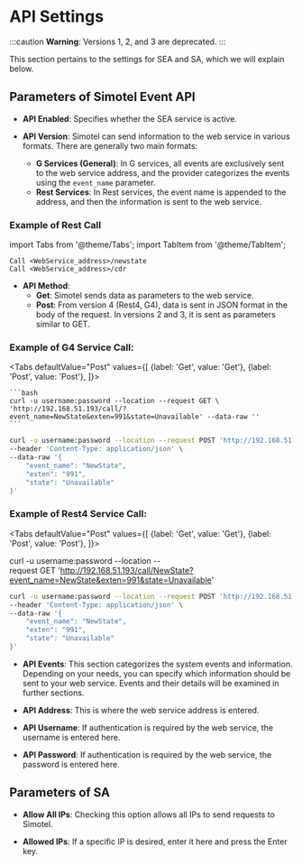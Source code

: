 # API Settings

:::caution
**Warning**: Versions 1, 2, and 3 are deprecated.
:::

This section pertains to the settings for SEA and SA, which we will explain below.

## Parameters of Simotel Event API

- **API Enabled**: Specifies whether the SEA service is active.

- **API Version**: Simotel can send information to the web service in various formats. There are generally two main formats:
  - **G Services (General)**: In G services, all events are exclusively sent to the web service address, and the provider categorizes the events using the `event_name` parameter.
  - **Rest Services**: In Rest services, the event name is appended to the address, and then the information is sent to the web service.

### Example of Rest Call

import Tabs from '@theme/Tabs';
import TabItem from '@theme/TabItem';

```shell
Call <WebService_address>/newstate
Call <WebService_address>/cdr
```

- **API Method**:
  - **Get**: Simotel sends data as parameters to the web service.
  - **Post**: From version 4 (Rest4, G4), data is sent in JSON format in the body of the request. In versions 2 and 3, it is sent as parameters similar to GET.

### Example of G4 Service Call:

<Tabs
    defaultValue="Post"
    values={[
        {label: 'Get', value: 'Get'},
        {label: 'Post', value: 'Post'},
    ]}>
<TabItem value="Get">

    ```bash
	curl -u username:password --location --request GET \
	'http://192.168.51.193/call/?event_name=NewState&exten=991&state=Unavailable' --data-raw ''
    ```

</TabItem>
<TabItem value="Post">

```bash
curl -u username:password --location --request POST 'http://192.168.51.193/call/' \
--header 'Content-Type: application/json' \
--data-raw '{
    "event_name": "NewState",
    "exten": "991",
    "state": "Unavailable"
}'
```

</TabItem>
</Tabs>

### Example of Rest4 Service Call:

<Tabs
    defaultValue="Post"
    values={[
        {label: 'Get', value: 'Get'},
        {label: 'Post', value: 'Post'},
    ]}>
<TabItem value="Get">

curl -u username:password --location -- \
	request GET 'http://192.168.51.193/call/NewState?event_name=NewState&exten=991&state=Unavailable'

</TabItem>
<TabItem value="Post">

```bash
curl -u username:password --location --request POST 'http://192.168.51.193/call/NewState' \
--header 'Content-Type: application/json' \
--data-raw '{
    "event_name": "NewState",
    "exten": "991",
    "state": "Unavailable"
}'
```

</TabItem>
</Tabs>

- **API Events**: This section categorizes the system events and information. Depending on your needs, you can specify which information should be sent to your web service. Events and their details will be examined in further sections.

- **API Address**: This is where the web service address is entered.

- **API Username**: If authentication is required by the web service, the username is entered here.

- **API Password**: If authentication is required by the web service, the password is entered here.

## Parameters of SA

- **Allow All IPs**: Checking this option allows all IPs to send requests to Simotel.

- **Allowed IPs**: If a specific IP is desired, enter it here and press the Enter key.